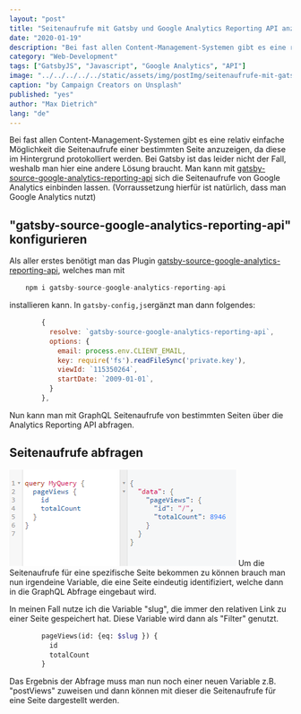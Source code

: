```yaml
---
layout: "post"
title: "Seitenaufrufe mit Gatsby und Google Analytics Reporting API anzeigen"
date: "2020-01-19"
description: "Bei fast allen Content-Management-Systemen gibt es eine relativ einfache Möglichkeit die Seitenaufrufe einer bestimmten Seite anzuzeigen, da diese im Hintergrund protokolliert werden. Bei Gatsby ist das leider nicht der Fall, weshalb man hier eine andere Lösung braucht"
category: "Web-Development"
tags: ["GatsbyJS", "Javascript", "Google Analytics", "API"]
image: "../../../../../static/assets/img/postImg/seitenaufrufe-mit-gatsby-und-google-analytics-reporting-api-anzeigen.jpg"
caption: "by Campaign Creators on Unsplash"
published: "yes"
author: "Max Dietrich"
lang: "de"
---
```


Bei fast allen Content-Management-Systemen gibt es eine relativ einfache Möglichkeit die Seitenaufrufe einer bestimmten Seite anzuzeigen, da diese im Hintergrund protokolliert werden. Bei Gatsby ist das leider nicht der Fall, weshalb man hier eine andere Lösung braucht. Man kann mit [gatsby-source-google-analytics-reporting-api](https://www.gatsbyjs.org/packages/gatsby-source-google-analytics-reporting-api/) sich die Seitenaufrufe von Google Analytics einbinden lassen. (Vorraussetzung hierfür ist natürlich, dass man Google Analytics nutzt)

## [](#gatsby-source-google-analytics-reporting-api-konfigurieren)"gatsby-source-google-analytics-reporting-api" konfigurieren

Als aller erstes benötigt man das Plugin [gatsby-source-google-analytics-reporting-api](https://www.gatsbyjs.org/packages/gatsby-source-google-analytics-reporting-api/), welches man mit

```js
    npm i gatsby-source-google-analytics-reporting-api
```

installieren kann. In `gatsby-config,js`ergänzt man dann folgendes:

```js
        {
          resolve: `gatsby-source-google-analytics-reporting-api`,
          options: {
            email: process.env.CLIENT_EMAIL,
            key: require('fs').readFileSync('private.key'),
            viewId: `115350264`,
            startDate: `2009-01-01`,
          }
        },
```

Nun kann man mit GraphQL Seitenaufrufe von bestimmten Seiten über die Analytics Reporting API abfragen.

## [](#seitenaufrufe-abfragen)Seitenaufrufe abfragen

![GraphQL-Abfrage](./GraphQL-Abfrage.png "GraphQL-Abfrage nach Seitenaufrufen")
Um die Seitenaufrufe für eine spezifische Seite bekommen zu können brauch man nun irgendeine Variable, die eine Seite eindeutig identifiziert, welche dann in die GraphQL Abfrage eingebaut wird.

In meinen Fall nutze ich die Variable "slug", die immer den relativen Link zu einer Seite gespeichert hat. Diese Variable wird dann als "Filter" genutzt.

```graphql
        pageViews(id: {eq: $slug }) {
          id
          totalCount
        }
```

Das Ergebnis der Abfrage muss man nun noch einer neuen Variable z.B. "postViews" zuweisen und dann können mit dieser die Seitenaufrufe für eine Seite dargestellt werden. 